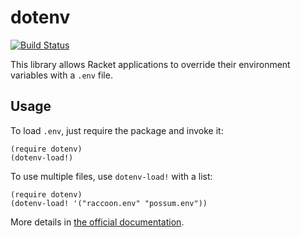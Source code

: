 dotenv
======
[![Build Status](https://travis-ci.org/royallthefourth/dotenv.svg?branch=master)](https://travis-ci.org/royallthefourth/dotenv)

This library allows Racket applications to override their environment variables with a `.env` file.

## Usage
To load `.env`, just require the package and invoke it:
```racket
(require dotenv)
(dotenv-load!)
```

To use multiple files, use `dotenv-load!` with a list:
```racket
(require dotenv)
(dotenv-load! '("raccoon.env" "possum.env"))
```

More details in [the official documentation](http://docs.racket-lang.org/dotenv/index.html).
